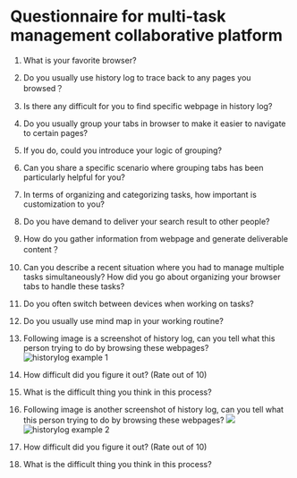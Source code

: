 # Questionnaire for multi-task management collaborative platform

1.	What is your favorite browser?
2.	Do you usually use history log to trace back to any pages you browsed？

3.	Is there any difficult for you to find specific webpage in history log?

4.	Do you usually group your tabs in browser to make it easier to navigate to certain pages?

5.	If you do, could you introduce your logic of grouping?
6.	Can you share a specific scenario where grouping tabs has been particularly helpful for you?

7.	In terms of organizing and categorizing tasks, how important is customization to you?

8.	Do you have demand to deliver your search result to other people?

9.	How do you gather information from webpage and generate deliverable content？

10.	Can you describe a recent situation where you had to manage multiple tasks simultaneously? How did you go about organizing your browser tabs to handle these tasks?

11.	Do you often switch between devices when working on tasks?

12.	Do you usually use mind map in your working routine?

13.	Following image is a screenshot of history log, can you tell what this person trying to do by browsing these webpages?
 ![historylog example 1](https://github.com/Vis4Sense/student-projects/blob/main/2023-2024/jiaqi-li/interview/example_1.png)

14.	How difficult did you figure it out? (Rate out of 10)

15.	What is the difficult thing you think in this process?

16.	Following image is another screenshot of history log, can you tell what this person trying to do by browsing these webpages?
    ![](https://github.com/Vis4Sense/student-projects/blob/main/2023-2024/jiaqi-li/interview/example_2_1.png)
    ![historylog example 2](https://github.com/Vis4Sense/student-projects/blob/main/2023-2024/jiaqi-li/interview/example_2_2.png)
 

17.	How difficult did you figure it out? (Rate out of 10)

18.	What is the difficult thing you think in this process?
#